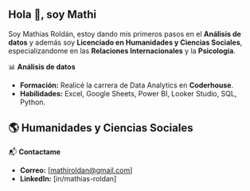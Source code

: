 ## Hola 👋, soy Mathi

Soy Mathias Roldán, estoy dando mis primeros pasos en el **Análisis de datos** y además soy **Licenciado en Humanidades y Ciencias Sociales**, especializandome en las **Relaciones Internacionales** y la **Psicología**.

📊 **Análisis de datos**
- **Formación:** Realicé la carrera de Data Analytics en **Coderhouse**.
- **Habilidades:** Excel, Google Sheets, Power BI, Looker Studio, SQL, Python.

🌎 **Humanidades y Ciencias Sociales**
- 

📬 **Contactame**
- **Correo:** [mathiroldan@gmail.com]
- **LinkedIn:** [in/mathias-roldan]
